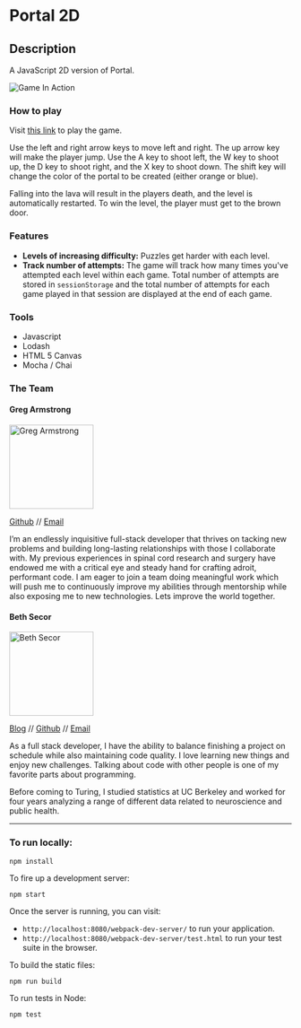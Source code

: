 # Portal 2D

## Description
A JavaScript 2D version of Portal.

![Game In Action]()

### How to play

Visit [this link]() to play the game.

Use the left and right arrow keys to move left and right. The up arrow key will make the player jump. Use the A key to shoot left, the W key to shoot up, the D key to shoot right, and the X key to shoot down. The shift key will change the color of the portal to be created (either orange or blue).

Falling into the lava will result in the players death, and the level is automatically restarted. To win the level, the player must get to the brown door.

### Features

* **Levels of increasing difficulty:** Puzzles get harder with each level.
* **Track number of attempts:** The game will track how many times you've attempted each level within each game. Total number of attempts are stored in `sessionStorage` and the total number of attempts for each game played in that session are displayed at the end of each game.

### Tools

* Javascript
* Lodash
* HTML 5 Canvas
* Mocha / Chai


### The Team

#### Greg Armstrong

<img src="https://avatars2.githubusercontent.com/u/13356027?v=3&s=400" alt="Greg Armstrong" width=150>

[Github](https://github.com/GregoryArmstrong) // [Email](MrGregTArmstrong@gmail.com)

I’m an endlessly inquisitive full-stack developer that thrives on tacking new problems and building long-lasting relationships with those I collaborate with. My previous experiences in spinal cord research and surgery have endowed me with a critical eye and steady hand for crafting adroit, performant code. I am eager to join a team doing meaningful work which will push me to continuously improve my abilities through mentorship while also exposing me to new technologies. Lets improve the world together.

#### Beth Secor

<img src="https://avatars2.githubusercontent.com/u/11467561?v=3&s=460" alt="Beth Secor" width=150>

[Blog](http://bethsecor.github.io/) // [Github](https://github.com/bethsecor) // [Email](mailto:elizabeth.a.secor@gmail.com)

As a full stack developer, I have the ability to balance finishing a project on schedule while also maintaining code quality. I love learning new things and enjoy new challenges. Talking about code with other people is one of my favorite parts about programming.

Before coming to Turing, I studied statistics at UC Berkeley and worked for four years analyzing a range of different data related to neuroscience and public health.

---
### To run locally:

```
npm install
```

To fire up a development server:

```
npm start
```

Once the server is running, you can visit:

* `http://localhost:8080/webpack-dev-server/` to run your application.
* `http://localhost:8080/webpack-dev-server/test.html` to run your test suite in the browser.

To build the static files:

```js
npm run build
```


To run tests in Node:

```js
npm test
```
